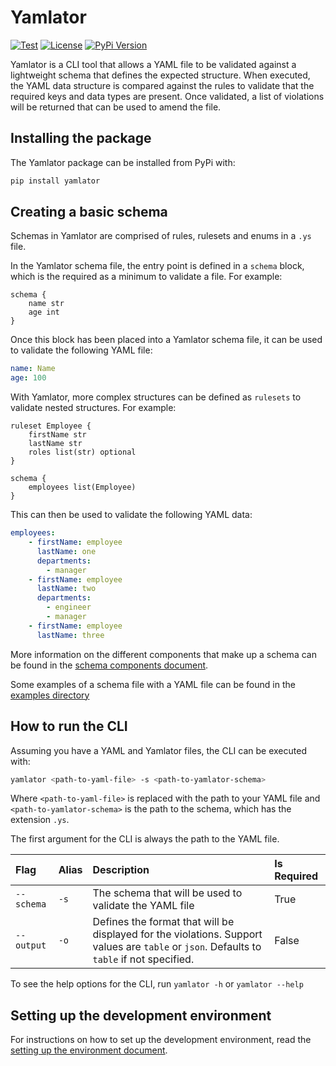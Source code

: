 # Yamlator

[![Test](https://github.com/Ryan95Z/yamlator/actions/workflows/test.yaml/badge.svg)](https://github.com/Ryan95Z/yamlator/actions/workflows/test.yaml) [![License](https://img.shields.io/github/license/Ryan95Z/yamlator)](https://github.com/Ryan95Z/yamlator/blob/main/LICENSE) [![PyPi Version](https://img.shields.io/pypi/v/yamlator)](https://pypi.org/project/yamlator/)

Yamlator is a CLI tool that allows a YAML file to be validated against a lightweight schema that defines the expected structure. When executed, the YAML data structure is compared against the rules to validate that the required keys and data types are present. Once validated, a list of violations will be returned that can be used to amend the file.

## Installing the package

The Yamlator package can be installed from PyPi with:

```bash
pip install yamlator
```

## Creating a basic schema

Schemas in Yamlator are comprised of rules, rulesets and enums in a `.ys` file.

In the Yamlator schema file, the entry point is defined in a `schema` block, which is the required as a minimum to validate a file. For example:

```text
schema {
    name str
    age int
}
```

Once this block has been placed into a Yamlator schema file, it can be used to validate the following YAML file:

```yaml
name: Name
age: 100
```

With Yamlator, more complex structures can be defined as `rulesets` to validate nested structures. For example:

```text
ruleset Employee {
    firstName str
    lastName str
    roles list(str) optional
}

schema {
    employees list(Employee)
}
```

This can then be used to validate the following YAML data:

```yaml
employees:
    - firstName: employee
      lastName: one
      departments:
        - manager
    - firstName: employee
      lastName: two
      departments:
        - engineer
        - manager
    - firstName: employee
      lastName: three
```

More information on the different components that make up a schema can be found in the [schema components document](./docs/schema_components.md).

Some examples of a schema file with a YAML file can be found in the [examples directory](./example/)

## How to run the CLI

Assuming you have a YAML and Yamlator files, the CLI can be executed with:

```bash
yamlator <path-to-yaml-file> -s <path-to-yamlator-schema>
```

Where `<path-to-yaml-file>` is replaced with the path to your YAML file and `<path-to-yamlator-schema>` is the path to the schema, which has the extension `.ys`.

The first argument for the CLI is always the path to the YAML file.

| Flag | Alias | Description | Is Required |
|:-----|:------|:------------|:------------|
| `--schema` | `-s` | The schema that will be used to validate the YAML file | True |
| `--output` | `-o` | Defines the format that will be displayed for the violations. Support values are `table` or `json`. Defaults to `table` if not specified. | False |

To see the help options for the CLI, run `yamlator -h` or `yamlator --help`

## Setting up the development environment

For instructions on how to set up the development environment, read the [setting up the environment document](./docs/setting_up_the_environment.md).
